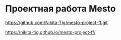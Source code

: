 # Проектная работа Mesto
https://github.com/Nikita-Tig/mesto-project-ff.git

https://nikita-tig.github.io/mesto-project-ff/